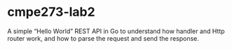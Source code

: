 # cmpe273-lab2

A simple “Hello World” REST API in Go to understand how handler and Http router work, and how to parse the request and send the response.
